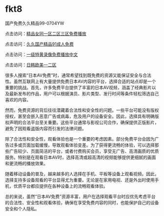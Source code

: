 # fkt8
国产免费久久精品99-0704YW

点击访问：<a href="https://rtj-3zo.pages.dev/">精品女同一区二区三区免费播放</a>

点击访问：<a href="https://vassv.pages.dev/">久久国产精品91成人免费</a>

点击访问：<a href="https://gsd-agv.pages.dev/">一级特黄录像免费播放中文</a>

点击访问：<a href="https://gda-c7m.pages.dev/">日韩欧美一二区</a>

很多人搜索“日本AV免费”时，通常希望找到既免费的资源又能保证安全与合法性。虽然互联网上有大量提供免费日本AV内容的平台，选择合适的站点却是一个重要的挑战。首先，许多免费平台提供了丰富的日本AV视频，涵盖了经典影片以及最新发布的作品，用户可以根据演员、影片类型、发行时间等条件轻松筛选自己喜欢的内容。

然而，免费资源的背后往往潜藏着合法性和安全性的问题。一些平台可能没有版权授权，甚至会嵌入恶意广告或病毒，危及用户的设备安全。因此，选择具有明确版权声明的合法平台至关重要。这些平台通常与影视公司合作，确保提供正版影片，避免了因观看盗版内容而引发的法律问题。

除了合法性和安全性，观看体验也是一个重要的考虑因素。部分免费平台会因为广告过多或页面加载缓慢，导致观看体验变差。为了获得更流畅的体验，可以选择那些广告较少、页面简洁的平台，或者付费购买会员，享受无广告、高清画质的优质服务。特别是在观看日本AV时，选择高清或超高清的视频能够提供更细腻的画面和更流畅的播放效果。

随着移动设备的普及，越来越多的人选择在手机、平板等设备上观看视频。因此，选择支持多设备观看的平台显得尤为重要。无论是在家用电视、还是外出时使用手机，优质平台都应提供在各种设备上的流畅观看体验。

总的来说，虽然“日本AV免费”资源丰富，用户在选择观看平台时应优先考虑平台的合法性、安全性和观看体验，确保在享受免费内容的同时，也能保护自己的设备安全和个人隐私。

<span style="display:none;">[Canonical link](）</span>
